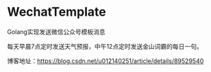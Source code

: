# WechatTemplate
Golang实现发送微信公众号模板消息

每天早晨7点定时发送天气预报，中午12点定时发送金山词霸的每日一句。

博客地址：https://blog.csdn.net/u012140251/article/details/89529540
